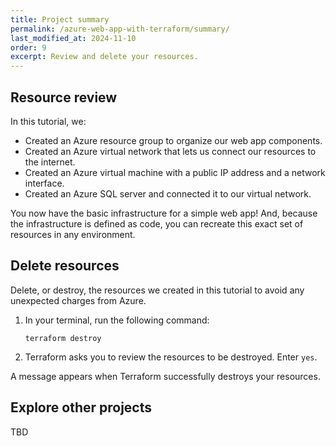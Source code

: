 ```yaml
---
title: Project summary
permalink: /azure-web-app-with-terraform/summary/
last_modified_at: 2024-11-10
order: 9
excerpt: Review and delete your resources.
---
```


## Resource review

In this tutorial, we:

- Created an Azure resource group to organize our web app components.
- Created an Azure virtual network that lets us connect our resources to the internet.
- Created an Azure virtual machine with a public IP address and a network interface.
- Created an Azure SQL server and connected it to our virtual network.

You now have the basic infrastructure for a simple web app! And, because the
infrastructure is defined as code, you can recreate this exact set of resources
in any environment.

## Delete resources

Delete, or destroy, the resources we created in this tutorial to avoid any
unexpected charges from Azure.

1. In your terminal, run the following command:

    ```console
    terraform destroy
    ```

1. Terraform asks you to review the resources to be destroyed. Enter `yes`.

A message appears when Terraform successfully destroys your resources.

## Explore other projects

TBD


